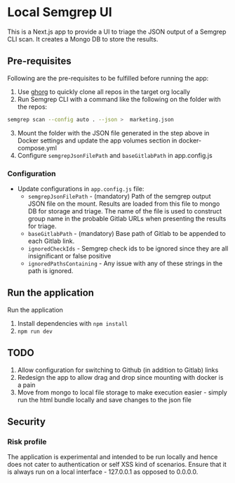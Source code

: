 # Local Semgrep UI

This is a Next.js app to provide a UI to triage the JSON output of a Semgrep CLI scan. It creates a Mongo DB to store the results.

## Pre-requisites

Following are the pre-requisites to be fulfilled before running the app:

1. Use [ghorg](https://github.com/gabrie30/ghorg) to quickly clone all repos in the target org locally
2. Run Semgrep CLI with a command like the following on the folder with the repos:

```bash
semgrep scan --config auto . --json >  marketing.json
```

3. Mount the folder with the JSON file generated in the step above in Docker settings and update the app volumes section in docker-compose.yml
4. Configure `semgrepJsonFilePath` and `baseGitlabPath` in app.config.js

### Configuration

- Update configurations in `app.config.js` file:
  - `semgrepJsonFilePath` - (mandatory) Path of the semgrep output JSON file on the mount. Results are loaded from this file to mongo DB for storage and triage. The name of the file is used to construct group name in the probable Gitlab URLs when presenting the results for triage.
  - `baseGitlabPath` - (mandatory) Base path of Gitlab to be appended to each Gitlab link.
  - `ignoredCheckIds` - Semgrep check ids to be ignored since they are all insignificant or false positive
  - `ignoredPathsContaining` - Any issue with any of these strings in the path is ignored.

## Run the application

Run the application

1. Install dependencies with `npm install`
2. `npm run dev`

## TODO

1. Allow configuration for switching to Github (in addition to Gitlab) links
2. Redesign the app to allow drag and drop since mounting with docker is a pain
3. Move from mongo to local file storage to make execution easier - simply run the html bundle locally and save changes to the json file

## Security

### Risk profile

The application is experimental and intended to be run locally and hence does not cater to authentication or self XSS kind of scenarios. Ensure that it is always run on a local interface - 127.0.0.1 as opposed to 0.0.0.0.
